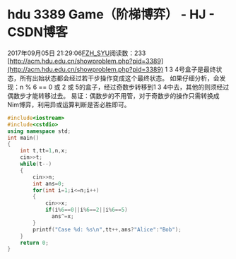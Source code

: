 # hdu 3389 Game（阶梯博弈） - HJ - CSDN博客
2017年09月05日 21:29:06[FZH_SYU](https://me.csdn.net/feizaoSYUACM)阅读数：233
[http://acm.hdu.edu.cn/showproblem.php?pid=3389](http://acm.hdu.edu.cn/showproblem.php?pid=3389)
1 3 4号盒子是最终状态，所有出始状态都会经过若干步操作变成这个最终状态。
如果仔细分析，会发现：n % 6 == 0 或 2 或 5的盒子，经过奇数步转移到1 3 4中去，其他的则须经过偶数步才能转移过去。
易证：偶数步的不用管，对于奇数步的操作只需转换成Nim博弈，利用异或运算判断是否必胜即可。
```cpp
#include<iostream>
#include<cstdio>
using namespace std;
int main()
{
    int t,tt=1,n,x;
    cin>>t;
    while(t--)
    {
        cin>>n;
        int ans=0;
        for(int i=1;i<=n;i++)
        {
            cin>>x;
            if(i%6==0||i%6==2||i%6==5)
              ans^=x;
        }
        printf("Case %d: %s\n",tt++,ans?"Alice":"Bob");
    }
    return 0;
}
```
